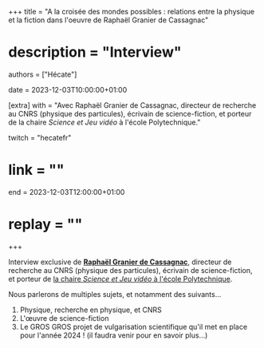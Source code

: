 +++
title = "A la croisée des mondes possibles : relations entre la physique et la fiction dans l'oeuvre de Raphaël Granier de Cassagnac"
# description = "Interview"
authors = ["Hécate"]

date = 2023-12-03T10:00:00+01:00

[extra]
with = "Avec Raphaël Granier de Cassagnac, directeur de recherche au CNRS (physique des particules), écrivain de science-fiction, et porteur de la chaire _Science et Jeu vidéo_ à l'école Polytechnique."

twitch = "hecatefr"
# link = ""

end = 2023-12-03T12:00:00+01:00

# replay = ""
+++

Interview exclusive de **[Raphaël Granier de Cassagnac](https://fr.wikipedia.org/wiki/Rapha%C3%ABl_Granier_de_Cassagnac)**,
directeur de recherche au CNRS (physique des particules), écrivain de science-fiction, et porteur de [la chaire _Science
et Jeu vidéo_ à l'école Polytechnique](https://sciencexgames.fr).

Nous parlerons de multiples sujets, et notamment des suivants…

1. Physique, recherche en physique, et CNRS
2. L'œuvre de science-fiction
3. Le GROS GROS projet de vulgarisation scientifique qu'il met en place pour l'année 2024 ! (il faudra venir pour en 
   savoir plus…)
